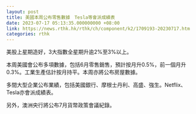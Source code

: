 ```yaml
---
layout: post
title: 美國本周公布零售數據　Tesla等會派成績表
date: 2023-07-17 05:13:35.000000000 +08:00
link: https://news.rthk.hk/rthk/ch/component/k2/1709193-20230717.htm
categories: rthk
---
```


美股上星期造好，3大指數全星期升逾2%至3%以上。

本周美國會公布多項數據，包括6月零售銷售，預計按月升0.5%，前一個月升0.3%。工業生產估計按月持平。本周亦將公布房屋數據。

多間大型企業公布業績，包括美國銀行、摩根士丹利、高盛、強生。Netflix、Tesla亦會派成績表。

另外，澳洲央行將公布7月貨幣政策會議紀錄。
